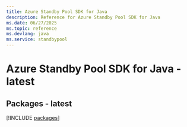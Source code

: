 ```yaml
---
title: Azure Standby Pool SDK for Java
description: Reference for Azure Standby Pool SDK for Java
ms.date: 06/27/2025
ms.topic: reference
ms.devlang: java
ms.service: standbypool
---
```

# Azure Standby Pool SDK for Java - latest
## Packages - latest
[!INCLUDE [packages](standby-pool-index.md)]